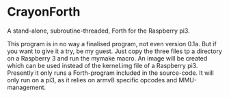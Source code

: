 # CrayonForth
A stand-alone, subroutine-threaded, Forth for the Raspberry pi3. 

This program is in no way a finalised program, not even version 0.1a. But if you want to give it a try, be my guest. Just copy the three files tp a directory on a Raspberry 3 and run the mymake macro. An image will be created which can be used instead of the kernel.img file of a Raspberry pi3. Presently it only runs a Forth-program included in the source-code. It will only run on a pi3, as it relies on armv8 specific opcodes and MMU-management.
